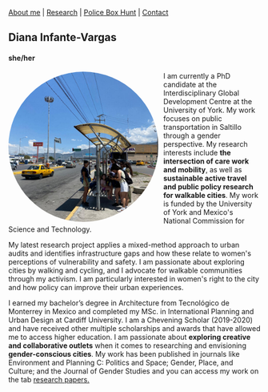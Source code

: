 [About me](aboutme.md)  |   [Research](researchpapers.md)  |   [Police Box Hunt](policeboxes.md)   |    [Contact](contactinfo.md) 

## Diana Infante-Vargas
#### she/her

<img src="fotoauditoria.jpg" alt="Description" style="width: 300px; height: 300px; border-radius: 50%; object-fit: cover; float: left; margin-right: 10px;">

I am currently a PhD candidate at the Interdisciplinary Global Development Centre at the University of York. My work focuses on public transportation in Saltillo through a gender perspective. My research interests include **the intersection of care work and mobility**, as well as **sustainable active travel and public policy research for walkable cities**. My work is funded by the University of York and Mexico's National Commission for Science and Technology. 

My latest research project applies a mixed-method approach to urban audits and identifies infrastructure gaps and how these relate to women's perceptions of vulnerability and safety. I am passionate about exploring cities by walking and cycling, and I advocate for walkable communities through my activism. I am particularly interested in women's right to the city and how policy can improve their urban experiences.

I earned my bachelor’s degree in Architecture from Tecnológico de Monterrey in Mexico and completed my MSc. in International Planning and Urban Design at Cardiff University. I am a Chevening Scholar (2019-2020) and have received other multiple scholarships and awards that have allowed me to access higher education.
I am passionate about **exploring creative and collaborative outlets** when it comes to researching and envisioning **gender-conscious cities**. My work has been published in journals like Environment and Planning C: Politics and Space; Gender, Place, and Culture; and the Journal of Gender Studies and you can access my work on the tab [research papers.](researchpapers.md)


